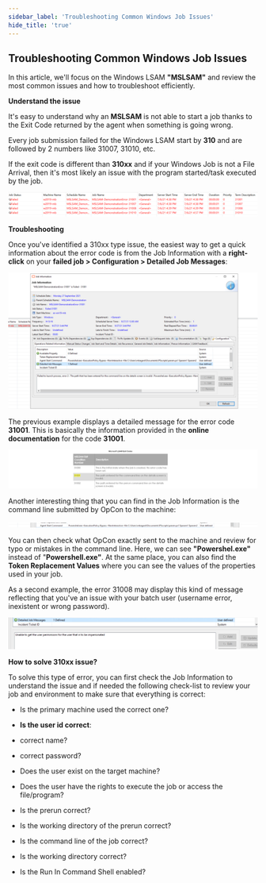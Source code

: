 ```yaml
---
sidebar_label: 'Troubleshooting Common Windows Job Issues'
hide_title: 'true'
---
```


## Troubleshooting Common Windows Job Issues

In this article, we'll focus on the Windows LSAM **"MSLSAM"** and review the most common issues and how to troubleshoot efficiently.

**Understand the issue**

It's easy to understand why an **MSLSAM** is not able to start a job thanks to the Exit Code returned by the agent when something is going wrong.

Every job submission failed for the Windows LSAM start by **310** and are followed by 2 numbers like 31007, 31010, etc.

If the exit code is different than **310xx** and if your Windows Job is not a File Arrival, then it's most likely an issue with the program started/task executed by the job.

![](../static/img/rtaImage-169.png)

**Troubleshooting**

Once you've identified a 310xx type issue, the easiest way to get a quick information about the error code is from the Job Information with a **right-click** on your **failed job > Configuration > Detailed Job Messages**:

![](../static/img/rtaImage-170.png)

The previous example displays a detailed message for the error code **31001**. This is basically the information provided in the **online documentation** for the code **31001**.

![](../static/img/rtaImage-171.png)

Another interesting thing that you can find in the Job Information is the command line submitted by OpCon to the machine:

![](../static/img/rtaImage-172.png)

You can then check what OpCon exactly sent to the machine and review for typo or mistakes in the command line. Here, we can see **"Powershel.exe"** instead of "**Powershell.exe"**. At the same place, you can also find the **Token Replacement Values** where you can see the values of the properties used in your job.

As a second example, the error 31008 may display this kind of message reflecting that you've an issue with your batch user (username error, inexistent or wrong password).

![](../static/img/rtaImage-173.png)

**How to solve 310xx issue?**

To solve this type of error, you can first check the Job Information to understand the issue and if needed the following check-list to review your job and environment to make sure that everything is correct:

* Is the primary machine used the correct one?

* **Is the user id correct**:

* correct name?

* correct password?

* Does the user exist on the target machine?

* Does the user have the rights to execute the job or access the file/program?

* Is the prerun correct?

* Is the working directory of the prerun correct?

* Is the command line of the job correct?

* Is the working directory correct?

* Is the Run In Command Shell enabled?